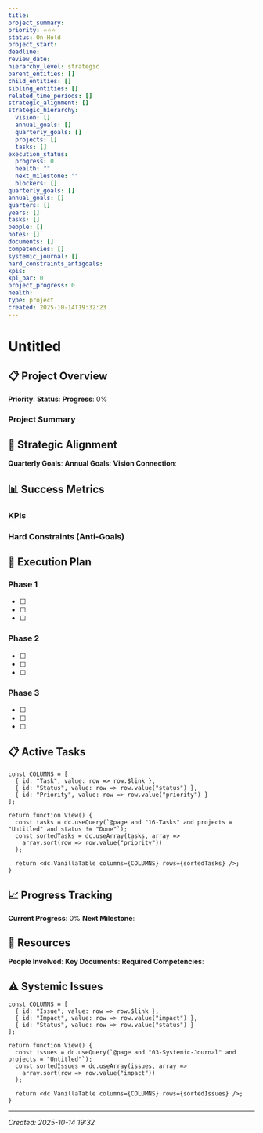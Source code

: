 ```yaml
---
title:
project_summary:
priority: ⭐⭐⭐
status: On-Hold
project_start:
deadline:
review_date:
hierarchy_level: strategic
parent_entities: []
child_entities: []
sibling_entities: []
related_time_periods: []
strategic_alignment: []
strategic_hierarchy:
  vision: []
  annual_goals: []
  quarterly_goals: []
  projects: []
  tasks: []
execution_status:
  progress: 0
  health: ""
  next_milestone: ""
  blockers: []
quarterly_goals: []
annual_goals: []
quarters: []
years: []
tasks: []
people: []
notes: []
documents: []
competencies: []
systemic_journal: []
hard_constraints_antigoals:
kpis:
kpi_bar: 0
project_progress: 0
health:
type: project
created: 2025-10-14T19:32:23
---
```


# Untitled

## 📋 Project Overview

**Priority**: 
**Status**: 
**Progress**: 0%

### Project Summary

## 🎯 Strategic Alignment

**Quarterly Goals**: 
**Annual Goals**: 
**Vision Connection**: 

## 📊 Success Metrics

### KPIs

### Hard Constraints (Anti-Goals)

## 🚀 Execution Plan

### Phase 1
- [ ] 
- [ ] 
- [ ] 

### Phase 2
- [ ] 
- [ ] 
- [ ] 

### Phase 3
- [ ] 
- [ ] 
- [ ] 

## 📋 Active Tasks

```datacorejsx
const COLUMNS = [
  { id: "Task", value: row => row.$link },
  { id: "Status", value: row => row.value("status") },
  { id: "Priority", value: row => row.value("priority") }
];

return function View() {
  const tasks = dc.useQuery(`@page and "16-Tasks" and projects = "Untitled" and status != "Done"`);
  const sortedTasks = dc.useArray(tasks, array => 
    array.sort(row => row.value("priority"))
  );
  
  return <dc.VanillaTable columns={COLUMNS} rows={sortedTasks} />;
}
```

## 📈 Progress Tracking

**Current Progress**: 0%
**Next Milestone**: 

## 🤝 Resources

**People Involved**: 
**Key Documents**: 
**Required Competencies**: 

## ⚠️ Systemic Issues

```datacorejsx
const COLUMNS = [
  { id: "Issue", value: row => row.$link },
  { id: "Impact", value: row => row.value("impact") },
  { id: "Status", value: row => row.value("status") }
];

return function View() {
  const issues = dc.useQuery(`@page and "03-Systemic-Journal" and projects = "Untitled"`);
  const sortedIssues = dc.useArray(issues, array => 
    array.sort(row => row.value("impact"))
  );
  
  return <dc.VanillaTable columns={COLUMNS} rows={sortedIssues} />;
}
```

---

*Created: 2025-10-14 19:32*
